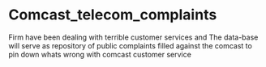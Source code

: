 # Comcast_telecom_complaints
Firm have been dealing with terrible customer services and The data-base will serve as repository of public complaints filled against the comcast to pin down 
whats wrong with comcast customer service 
